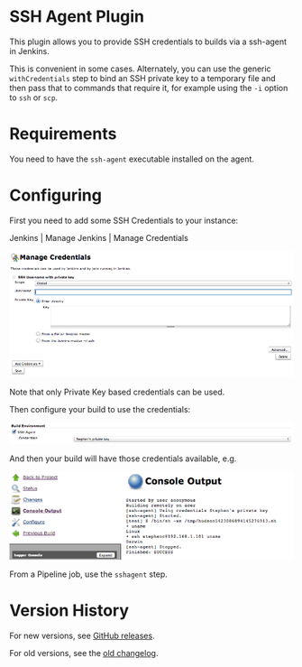# SSH Agent Plugin

This plugin allows you to provide SSH credentials to builds via a
ssh-agent in Jenkins.

This is convenient in some cases.
Alternately, you can use the generic `withCredentials` step to bind an SSH private key to a temporary file
and then pass that to commands that require it,
for example using the `-i` option to `ssh` or `scp`.

# Requirements

You need to have the `ssh-agent` executable installed on the agent.

# Configuring

First you need to add some SSH Credentials to your instance:

Jenkins \| Manage Jenkins \| Manage Credentials

![](docs/images/Screen_Shot_2012-10-26_at_12.25.04.png)

Note that only Private Key based credentials can be used.

Then configure your build to use the credentials:

![](docs/images/Screen_Shot_2012-10-26_at_12.26.13.png)

And then your build will have those credentials available, e.g.

![](docs/images/Screen_Shot_2012-10-26_at_11.54.21.png)

From a Pipeline job, use the `sshagent` step.

# Version History

For new versions, see [GitHub releases](https://github.com/jenkinsci/ssh-agent-plugin/releases).

For old versions, see the [old changelog](docs/old-changelog.md).
